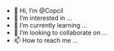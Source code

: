 - 👋 Hi, I’m @Copcil
- 👀 I’m interested in ...
- 🌱 I’m currently learning ...
- 💞️ I’m looking to collaborate on ...
- 📫 How to reach me ...

<!---
Copcil/Copcil is a ✨ special ✨ repository because its `README.md` (this file) appears on your GitHub profile.
You can click the Preview link to take a look at your changes.
--->
